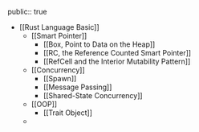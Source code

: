 public:: true

- [[Rust Language Basic]]
	- [[Smart Pointer]]
		- [[Box<T>, Point to Data on the Heap]]
		- [[RC<T>, the Reference Counted Smart Pointer]]
		- [[RefCell<T> and the Interior Mutability Pattern]]
	- [[Concurrency]]
		- [[Spawn]]
		- [[Message Passing]]
		- [[Shared-State Concurrency]]
	- [[OOP]]
		- [[Trait Object]]
	-